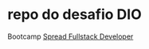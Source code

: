 # repo do desafio DIO
Bootcamp 
[Spread Fullstack Developer](https://web.dio.me/track/spread-fullstack-developer)
